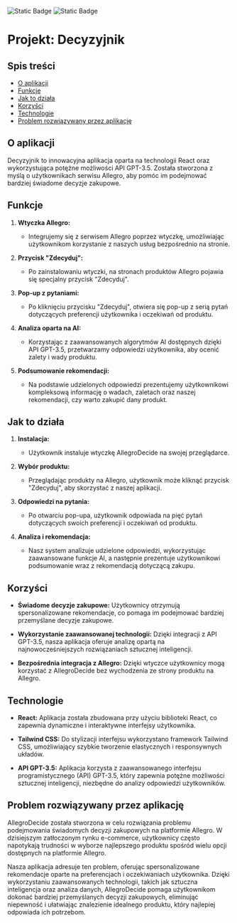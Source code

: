 ![Static Badge](https://img.shields.io/badge/React-18.2.0-blue) ![Static Badge](https://img.shields.io/badge/Tailwindcss-3.4.1-green)
# Projekt: Decyzyjnik 

## Spis treści
* [O aplikacji](#o-aplikacji)
* [Funkcje](#funkcje)
* [Jak to działa](#jak-to-działa)
* [Korzyści](#korzyści)
* [Technologie](#technologie)
* [Problem rozwiązywany przez aplikację](#problem-rozwiązywany-przez-aplikację)

## O aplikacji
Decyzyjnik to innowacyjna aplikacja oparta na technologii React oraz wykorzystująca potężne możliwości API GPT-3.5. Została stworzona z myślą o użytkownikach serwisu Allegro, aby pomóc im podejmować bardziej świadome decyzje zakupowe.

## Funkcje
1. **Wtyczka Allegro:**
   - Integrujemy się z serwisem Allegro poprzez wtyczkę, umożliwiając użytkownikom korzystanie z naszych usług bezpośrednio na stronie.

2. **Przycisk "Zdecyduj":**
   - Po zainstalowaniu wtyczki, na stronach produktów Allegro pojawia się specjalny przycisk "Zdecyduj".

3. **Pop-up z pytaniami:**
   - Po kliknięciu przycisku "Zdecyduj", otwiera się pop-up z serią pytań dotyczących preferencji użytkownika i oczekiwań od produktu.

4. **Analiza oparta na AI:**
   - Korzystając z zaawansowanych algorytmów AI dostępnych dzięki API GPT-3.5, przetwarzamy odpowiedzi użytkownika, aby ocenić zalety i wady produktu.

5. **Podsumowanie rekomendacji:**
   - Na podstawie udzielonych odpowiedzi prezentujemy użytkownikowi kompleksową informację o wadach, zaletach oraz naszej rekomendacji, czy warto zakupić dany produkt.

## Jak to działa
1. **Instalacja:**
   - Użytkownik instaluje wtyczkę AllegroDecide na swojej przeglądarce.

2. **Wybór produktu:**
   - Przeglądając produkty na Allegro, użytkownik może kliknąć przycisk "Zdecyduj", aby skorzystać z naszej aplikacji.

3. **Odpowiedzi na pytania:**
   - Po otwarciu pop-upa, użytkownik odpowiada na pięć pytań dotyczących swoich preferencji i oczekiwań od produktu.

4. **Analiza i rekomendacja:**
   - Nasz system analizuje udzielone odpowiedzi, wykorzystując zaawansowane funkcje AI, a następnie prezentuje użytkownikowi podsumowanie wraz z rekomendacją dotyczącą zakupu.

## Korzyści
- **Świadome decyzje zakupowe:** Użytkownicy otrzymują spersonalizowane rekomendacje, co pomaga im podejmować bardziej przemyślane decyzje zakupowe.
  
- **Wykorzystanie zaawansowanej technologii:** Dzięki integracji z API GPT-3.5, nasza aplikacja oferuje analizę opartą na najnowocześniejszych rozwiązaniach sztucznej inteligencji.

- **Bezpośrednia integracja z Allegro:** Dzięki wtyczce użytkownicy mogą korzystać z AllegroDecide bez wychodzenia ze strony produktu na Allegro.

## Technologie
- **React:** Aplikacja została zbudowana przy użyciu biblioteki React, co zapewnia dynamiczne i interaktywne interfejsy użytkownika.
  
- **Tailwind CSS:** Do stylizacji interfejsu wykorzystano framework Tailwind CSS, umożliwiający szybkie tworzenie elastycznych i responsywnych układów.
  
- **API GPT-3.5:** Aplikacja korzysta z zaawansowanego interfejsu programistycznego (API) GPT-3.5, który zapewnia potężne możliwości sztucznej inteligencji, niezbędne do analizy odpowiedzi użytkowników.

## Problem rozwiązywany przez aplikację
AllegroDecide została stworzona w celu rozwiązania problemu podejmowania świadomych decyzji zakupowych na platformie Allegro. W dzisiejszym zatłoczonym rynku e-commerce, użytkownicy często napotykają trudności w wyborze najlepszego produktu spośród wielu opcji dostępnych na platformie Allegro. 

Nasza aplikacja adresuje ten problem, oferując spersonalizowane rekomendacje oparte na preferencjach i oczekiwaniach użytkownika. Dzięki wykorzystaniu zaawansowanych technologii, takich jak sztuczna inteligencja oraz analiza danych, AllegroDecide pomaga użytkownikom dokonać bardziej przemyślanych decyzji zakupowych, eliminując niepewność i ułatwiając znalezienie idealnego produktu, który najlepiej odpowiada ich potrzebom.
